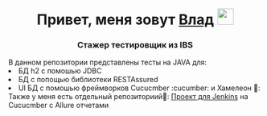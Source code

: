 <h1 align="center">Привет, меня зовут <a href="https://github.com/Vladislav-createpixel-Pavlov/My_IBS_project_.git" target="_blank">Влад</a> 
<img src="https://github.com/blackcater/blackcater/raw/main/images/Hi.gif" height="32"/></h1>
<h3 align="center">Стажер тестировщик из IBS</h3>
В данном репозитории представлены тесты на JAVA для:
<li>БД h2 с помошью JDBC</li>
<li>БД с попощью библиотеки RESTAssured</li> 
<li>UI БД с помошью фреймворков Cucucmber :cucumber: и Хамелеон 🦎:</li>
Также у меня есть отдельный репозиториий🔗: <a href = "https://github.com/Vladislav-createpixel-Pavlov/Allure_Cucumber.git" target="_blank">Проект для Jenkins</a> на Cucucmber с Allure отчетами
